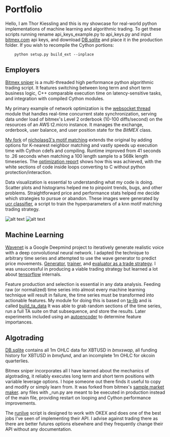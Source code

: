 # Portfolio

Hello, I am Thor Kiessling and this is my showcase for real-world python implementations of machine learning and 
algorithmic trading. To get these scripts running rename api_keys_example.py to api_keys.py and input
 [bitmex.com](https://www.bitmex.com) api keys, and download [DB.sqlite](http://roguenex.us/DB.sqlite)
 and place it in the production folder. If you wish to recompile the Cython portions:
 ```
     python setup.py build_ext --inplace 
 ```


## Employers

[Bitmex sniper](production/bitmex_sniper.py) is a multi-threaded high performance python algorithmic trading script. It features
switching between long term and short term business logic, C++ comparable execution time on latency-sensitive tasks, and 
integration with compiled Cython modules.

My primary example of network optimization is the [websocket thread](production/market_maker/ws/ws_thread.py) module 
that handles real-time concurrent state synchronization, serving 
data under load of bitmex's Level 2 orderbook (10-100 diffs/second) on the resources of an AWS t2.micro instance. It 
manages the exchange, orderbook, user balance, and user position state for the _BitMEX_ class.

[My fork](production/motif_matching_knn.pyx) of [nicholasg3's motif matching](https://github.com/nicholasg3/motif-mining/blob/master/Motif_Matching.py)
extends the original by adding options for K-nearest neighbor matching and vastly speeds up execution time with Cython
cdefs and compiling. Runtime improved from 41 seconds to .26 seconds when matching a 100 length sample to a 568k length 
timeseries. The [optimization report](http://htmlpreview.github.io/?https://github.com/thor-kiessling/portfolio/blob/master/production/motif_matching_knn.html) shows how this was achieved, with the white sections of 
code inside loops converting to C without python protection/interaction.

Data visualization is essential to understanding what my code is doing. Scatter plots and histograms helped me to
pinpoint trends, bugs, and other problems. Straightforward price and performance stats helped me decide which 
strategies to pursue or abandon. These images were generated by [ucr classifier](production/ucr_classifier.py), 
a script to train the hyperparameters of a knn motif matching trading strategy.

![alt text](https://i.imgur.com/8MiND4S.png) ![alt text](https://i.imgur.com/eJDtDl4.png) 



## Machine Learning 

[Wavenet](https://deepmind.com/blog/wavenet-generative-model-raw-audio/) is a Google Deepmind project to iteratively 
generate realistic voice with a deep convolutional neural network. I adapted the technique to arbitrary time series and
attempted to use the wave generator to predict price movements. [Generator](production/wavenet_generate.py),
[trainer](production/wavenet_trainer.py), and [evaluator as a trade strategy](production/wavenet-eval.py). I was 
unsuccessful in producing a viable trading strategy but learned a lot about [tensorflow](https://www.tensorflow.org/) internals.

Feature production and selection is essential in any data analysis. Feeding raw (or normalized) time series into almost every 
machine learning technique will result in failure, the time series must be transformed into actionable features. My 
module for doing this is based on [ta-lib](https://github.com/mrjbq7/ta-lib) and is called [build_ta_data](production/build_ta_data.py)
It was able to grab random sections of the time series, run a full TA suite on that subsequence, and store the results. 
Later experiments included using an [autoencoder](production/scikitforest.py) to determine feature importances.


## Algotrading

[DB.sqlite](http://roguenex.us/DB.sqlite) contains all 1m OHLC data for XBTUSD in _bmxswap_, all funding history for XBTUSD in 
_bmxfund_, and an incomplete 1m OHLC for okcoin quarterlies.

Bitmex sniper incorporates all I have learned about the mechanics of algotrading, it reliably executes long term and 
short term positions with variable leverage options. I hope someone out there finds it useful to copy and modify or simply 
learn from. It was forked from bitmex's [sample market maker](https://github.com/BitMEX/sample-market-maker). any files 
with _run.py are meant to be executed in production instead of the main file, providing restart on looping and Cython 
performance improvements.

The [runlive](production/runlive.py) script is designed to work with OKEX and does one of the best jobs I've seen of implementing
their API. I advise against trading there as there are better futures options elsewhere and they frequently change their API without
any documentation.